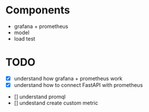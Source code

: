# Components
- grafana + prometheus
- model
- load test

# TODO
- [x] understand how grafana + prometheus work
- [x] understand how to connect FastAPI with prometheus
- [] understand promql
- [] undestand create custom metric 